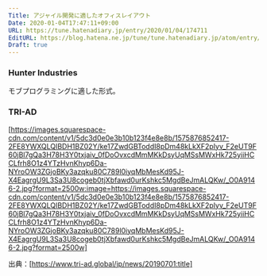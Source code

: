 ```yaml
---
Title: アジャイル開発に適したオフィスレイアウト
Date: 2020-01-04T17:47:11+09:00
URL: https://tune.hatenadiary.jp/entry/2020/01/04/174711
EditURL: https://blog.hatena.ne.jp/tune/tune.hatenadiary.jp/atom/entry/17680117126987461076
Draft: true
---
```


### Hunter Industries

モブプログラミングに適した形式。

### TRI-AD

[https://images.squarespace-cdn.com/content/v1/5dc3d0e0e3b10b123f4e8e8b/1575876852417-2FE8YWXQLQIBDH1BZ02Y/ke17ZwdGBToddI8pDm48kLkXF2pIyv_F2eUT9F60jBl7gQa3H78H3Y0txjaiv_0fDoOvxcdMmMKkDsyUqMSsMWxHk725yiiHCCLfrh8O1z4YTzHvnKhyp6Da-NYroOW3ZGjoBKy3azqku80C789l0iyqMbMesKd95J-X4EagrgU9L3Sa3U8cogeb0tjXbfawd0urKshkc5MgdBeJmALQKw/_O0A9146-2.jpg?format=2500w:image=https://images.squarespace-cdn.com/content/v1/5dc3d0e0e3b10b123f4e8e8b/1575876852417-2FE8YWXQLQIBDH1BZ02Y/ke17ZwdGBToddI8pDm48kLkXF2pIyv_F2eUT9F60jBl7gQa3H78H3Y0txjaiv_0fDoOvxcdMmMKkDsyUqMSsMWxHk725yiiHCCLfrh8O1z4YTzHvnKhyp6Da-NYroOW3ZGjoBKy3azqku80C789l0iyqMbMesKd95J-X4EagrgU9L3Sa3U8cogeb0tjXbfawd0urKshkc5MgdBeJmALQKw/_O0A9146-2.jpg?format=2500w]


出典：[https://www.tri-ad.global/jp/news/20190701:title]

